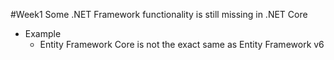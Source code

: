 #Week1 
Some .NET Framework functionality is still missing in .NET Core
- Example
	- Entity Framework Core is not the exact same as Entity Framework v6